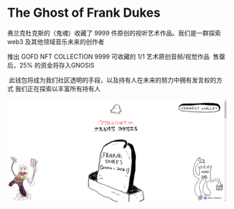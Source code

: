 # The Ghost of Frank Dukes

弗兰克杜克斯的（鬼魂）收藏了 9999 件原创的视听艺术作品。我们是一群探索 web3 及其他领域音乐未来的创作者

推出 GOFD NFT COLLECTION
9999 可收藏的 1/1 艺术原创音频/视觉作品 ‍ 售罄后，25% 的资金将存入GNOSIS

‍ 此钱包将成为我们社区透明的手段，以及持有人在未来的努力中拥有发言权的方式 我们正在探索以丰富所有持有人

![nft](3412.png)
